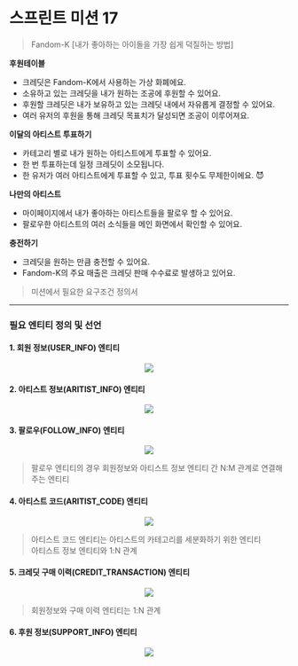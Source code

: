 # 스프린트 미션 17

> Fandom-K
[내가 좋아하는 아이돌을 가장 쉽게 덕질하는 방법]

__후원테이블__
- 크레딧은 Fandom-K에서 사용하는 가상 화폐에요.
- 소유하고 있는 크레딧을 내가 원하는 조공에 후원할 수 있어요.
- 후원할 크레딧은 내가 보유하고 있는 크레딧 내에서 자유롭게 결정할 수 있어요.
- 여러 유저의 후원을 통해 크레딧 목표치가 달성되면 조공이 이루어져요.

__이달의 아티스트 투표하기__
- 카테고리 별로 내가 원하는 아티스트에게 투표할 수 있어요.
- 한 번 투표하는데 일정 크레딧이 소모됩니다.
- 한 유저가 여러 아티스트에게 투표할 수 있고, 투표 횟수도 무제한이에요. 😈

__나만의 아티스트__
- 마이페이지에서 내가 좋아하는 아티스트들을 팔로우 할 수 있어요.
- 팔로우한 아티스트의 여러 소식들을 메인 화면에서 확인할 수 있어요.

__충전하기__
- 크레딧을 원하는 만큼 충전할 수 있어요.
- Fandom-K의 주요 매출은 크레딧 판매 수수료로 발생하고 있어요.

> 미션에서 필요한 요구조건 정의서

---

### 필요 엔티티 정의 및 선언

#### 1. 회원 정보(USER_INFO) 엔티티

<p align='center'>
  <img src='https://github.com/user-attachments/assets/72b59ea9-13bc-4634-b3f6-04da2e259a95'/>
</p>

#### 2. 아티스트 정보(ARITIST_INFO) 엔티티

<p align='center'>
  <img src='https://github.com/user-attachments/assets/5bc530bb-07d4-483d-90fa-51e400bda7f6'/>
</p>

#### 3. 팔로우(FOLLOW_INFO) 엔티티

<p align='center'>
  <img src='https://github.com/user-attachments/assets/4d3cbe0b-2dd8-4dd2-a02d-1b2cd841ede7'/>
</p>

> 팔로우 엔티티의 경우 회원정보와 아티스트 정보 엔티티 간 N:M 관계로 연결해주는 엔티티

#### 4. 아티스트 코드(ARITIST_CODE) 엔티티

<p align='center'>
  <img src='https://github.com/user-attachments/assets/932e7757-1d71-4dfc-9f39-8678f01a2769'/>
</p>

> 아티스트 코드 엔티티는 아티스트의 카테고리를 세분화하기 위한 엔티티    
> 아티스트 정보 엔티티와 1:N 관계

#### 5. 크레딧 구매 이력(CREDIT_TRANSACTION) 엔티티

<p align='center'>
  <img src='https://github.com/user-attachments/assets/d8edaab9-15ad-47c8-be49-ce67f42ea93f'/>
</p>

> 회원정보와 구매 이력 엔티티는 1:N 관계

#### 6. 후원 정보(SUPPORT_INFO) 엔티티

<p align='center'>
  <img src='https://github.com/user-attachments/assets/110d5ba5-d709-4088-b76e-67d4c5164f5a'/>
</p>
